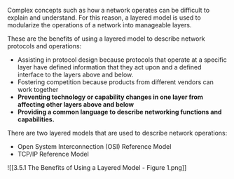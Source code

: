 Complex concepts such as how a network operates can be difficult to explain and understand. For this reason, a layered model is used to modularize the operations of a network into manageable layers.

These are the benefits of using a layered model to describe network protocols and operations:
- Assisting in protocol design because protocols that operate at a specific layer have defined information that they act upon and a defined interface to the layers above and below.
- Fostering competition because products from different vendors can work together
- **Preventing technology or capability changes in one layer from affecting other layers above and below**
- **Providing a common language to describe networking functions and capabilities.**

There are two layered models that are used to describe network operations:
- Open System Interconnection (OSI) Reference Model
- TCP/IP Reference Model

![[3.5.1 The Benefits of Using a Layered Model - Figure 1.png]]